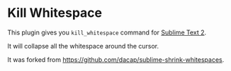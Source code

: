 # Kill Whitespace

This plugin gives you `kill_whitespace` command for [Sublime Text 2](http://www.sublimetext.com/).

It will collapse all the whitespace around the cursor.

It was forked from https://github.com/dacap/sublime-shrink-whitespaces.
